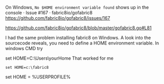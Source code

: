 

On Windows, `No $HOME environment variable found` shows up in the console · Issue #167 · fabric8io/gofabric8 https://github.com/fabric8io/gofabric8/issues/167

https://github.com/fabric8io/gofabric8/blob/master/gofabric8.go#L81

I had the same problem installing fabric8 on Windows. A look into the sourcecode reveals, you need to define a HOME environment variable. In windows CMD try

set HOME=C:\Users\yourHome
That worked for me

`set HOME=c:\fabric8`

set HOME = %USERPROFILE%

